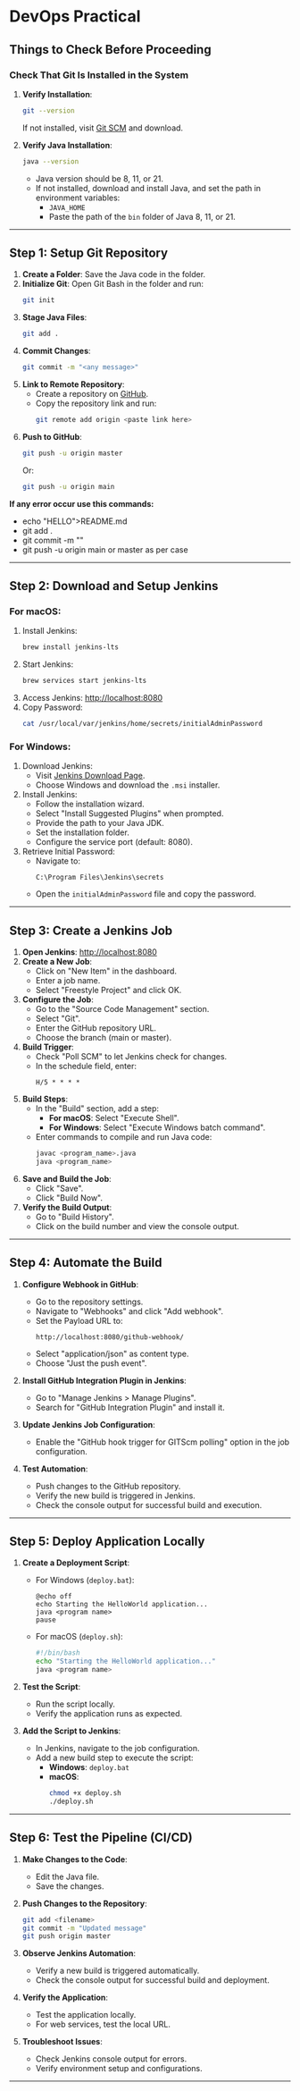 # DevOps Practical

## Things to Check Before Proceeding

### Check That Git Is Installed in the System
1. **Verify Installation**: 
   ```bash
   git --version
   ```
   If not installed, visit [Git SCM](https://git-scm.com/) and download.

2. **Verify Java Installation**:
   ```bash
   java --version
   ```
   - Java version should be 8, 11, or 21.
   - If not installed, download and install Java, and set the path in environment variables:
     - `JAVA_HOME`
     - Paste the path of the `bin` folder of Java 8, 11, or 21.

---

## Step 1: Setup Git Repository

1. **Create a Folder**: Save the Java code in the folder.
2. **Initialize Git**: Open Git Bash in the folder and run:
   ```bash
   git init
   ```
3. **Stage Java Files**:
   ```bash
   git add .
   ```
4. **Commit Changes**:
   ```bash
   git commit -m "<any message>"
   ```
5. **Link to Remote Repository**:
   - Create a repository on [GitHub](https://www.github.com).
   - Copy the repository link and run:
     ```bash
     git remote add origin <paste link here>
     ```
6. **Push to GitHub**:
   ```bash
   git push -u origin master
   ```
   Or:
   ```bash
   git push -u origin main
   ```
**If any error occur use this commands:**
   - echo "HELLO">README.md
   - git add .
   - git commit -m "<your message>"
   - git push -u origin main or master as per case
---

## Step 2: Download and Setup Jenkins

### For macOS:
1. Install Jenkins:
   ```bash
   brew install jenkins-lts
   ```
2. Start Jenkins:
   ```bash
   brew services start jenkins-lts
   ```
3. Access Jenkins:
   [http://localhost:8080](http://localhost:8080)
4. Copy Password:
   ```bash
   cat /usr/local/var/jenkins/home/secrets/initialAdminPassword
   ```

### For Windows:
1. Download Jenkins:
   - Visit [Jenkins Download Page](https://www.jenkins.io/download).
   - Choose Windows and download the `.msi` installer.
2. Install Jenkins:
   - Follow the installation wizard.
   - Select "Install Suggested Plugins" when prompted.
   - Provide the path to your Java JDK.
   - Set the installation folder.
   - Configure the service port (default: 8080).
3. Retrieve Initial Password:
   - Navigate to:
     ```
     C:\Program Files\Jenkins\secrets
     ```
   - Open the `initialAdminPassword` file and copy the password.

---

## Step 3: Create a Jenkins Job

1. **Open Jenkins**:
   [http://localhost:8080](http://localhost:8080)
2. **Create a New Job**:
   - Click on "New Item" in the dashboard.
   - Enter a job name.
   - Select "Freestyle Project" and click OK.
3. **Configure the Job**:
   - Go to the "Source Code Management" section.
   - Select "Git".
   - Enter the GitHub repository URL.
   - Choose the branch (main or master).
4. **Build Trigger**:
   - Check "Poll SCM" to let Jenkins check for changes.
   - In the schedule field, enter:
     ```
     H/5 * * * *
     ```
5. **Build Steps**:
   - In the "Build" section, add a step:
     - **For macOS**: Select "Execute Shell".
     - **For Windows**: Select "Execute Windows batch command".
   - Enter commands to compile and run Java code:
     ```bash
     javac <program_name>.java
     java <program_name>
     ```
6. **Save and Build the Job**:
   - Click "Save".
   - Click "Build Now".
7. **Verify the Build Output**:
   - Go to "Build History".
   - Click on the build number and view the console output.

---

## Step 4: Automate the Build

1. **Configure Webhook in GitHub**:
   - Go to the repository settings.
   - Navigate to "Webhooks" and click "Add webhook".
   - Set the Payload URL to:
     ```
     http://localhost:8080/github-webhook/
     ```
   - Select "application/json" as content type.
   - Choose "Just the push event".

2. **Install GitHub Integration Plugin in Jenkins**:
   - Go to "Manage Jenkins > Manage Plugins".
   - Search for "GitHub Integration Plugin" and install it.

3. **Update Jenkins Job Configuration**:
   - Enable the "GitHub hook trigger for GITScm polling" option in the job configuration.

4. **Test Automation**:
   - Push changes to the GitHub repository.
   - Verify the new build is triggered in Jenkins.
   - Check the console output for successful build and execution.

---

## Step 5: Deploy Application Locally

1. **Create a Deployment Script**:
   - For Windows (`deploy.bat`):
     ```batch
     @echo off
     echo Starting the HelloWorld application...
     java <program name>
     pause
     ```
   - For macOS (`deploy.sh`):
     ```bash
     #!/bin/bash
     echo "Starting the HelloWorld application..."
     java <program name>
     ```

2. **Test the Script**:
   - Run the script locally.
   - Verify the application runs as expected.

3. **Add the Script to Jenkins**:
   - In Jenkins, navigate to the job configuration.
   - Add a new build step to execute the script:
     - **Windows**: `deploy.bat`
     - **macOS**:
       ```bash
       chmod +x deploy.sh
       ./deploy.sh
       ```

---

## Step 6: Test the Pipeline (CI/CD)

1. **Make Changes to the Code**:
   - Edit the Java file.
   - Save the changes.

2. **Push Changes to the Repository**:
   ```bash
   git add <filename>
   git commit -m "Updated message"
   git push origin master
   ```

3. **Observe Jenkins Automation**:
   - Verify a new build is triggered automatically.
   - Check the console output for successful build and deployment.

4. **Verify the Application**:
   - Test the application locally.
   - For web services, test the local URL.

5. **Troubleshoot Issues**:
   - Check Jenkins console output for errors.
   - Verify environment setup and configurations.

---
